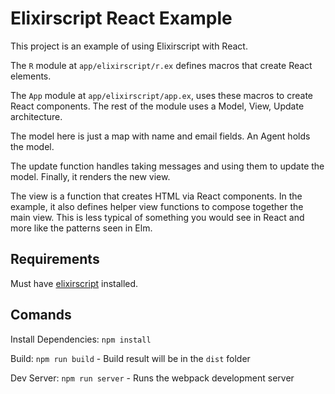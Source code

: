 # Elixirscript React Example

This project is an example of using Elixirscript with React.

The `R` module at `app/elixirscript/r.ex` defines macros that create React elements.

The `App` module at `app/elixirscript/app.ex`, uses these macros to create React components. The rest of the module uses a Model, View, Update architecture.

The model here is just a map with name and email fields. An Agent holds the model.

The update function handles taking messages and using them to update the model. Finally, it renders the new view.

The view is a function that creates HTML via React components. In the example, it also defines helper view functions to compose together the main view. This is less typical of something you would see in React and more like the patterns seen in Elm.

## Requirements

Must have [elixirscript](https://github.com/bryanjos/elixirscript) installed.

## Comands

Install Dependencies: `npm install`

Build: `npm run build` - Build result will be in the `dist` folder

Dev Server: `npm run server` - Runs the webpack development server
